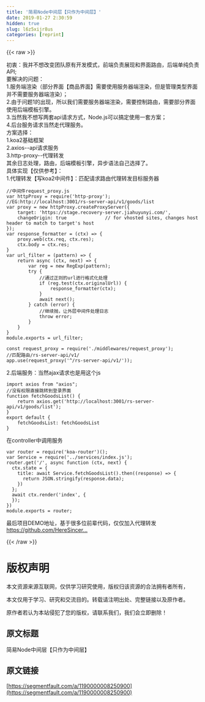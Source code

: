 ```yaml
---
title: '简易Node中间层【只作为中间层】' 
date: 2019-01-27 2:30:59
hidden: true
slug: l6z5xijr8us
categories: [reprint]
---
```


{{< raw >}}

                    
<p>初衷：我并不想改变团队原有开发模式，前端负责展现和界面路由，后端单纯负责API;<br>要解决的问题：<br>1.服务端渲染（部分界面【商品界面】需要使用服务器端渲染，但是管理类型界面并不需要服务器端渲染）；<br>2.由于问题1的出现，所以我们需要服务器端渲染，需要控制路由，需要部分界面使用后端模板引擎。<br>3.当然我不想写两套api请求方式，Node.js可以搞定使用一套方案；<br>4.后台服务请求当然走代理服务。<br>方案选择：<br>1.koa2基础框架<br>2.axios--api请求服务<br>3.http-proxy--代理转发<br>其余日志处理，路由，后端模板引擎，异步语法自己选择了。<br>具体实现【仅供参考】：<br>1.代理转发【写koa2中间件】：匹配请求路由代理转发目标服务器</p>
<div class="widget-codetool" style="display:none;">
      <div class="widget-codetool--inner">
      <span class="selectCode code-tool" data-toggle="tooltip" data-placement="top" title="" data-original-title="全选"></span>
      <span type="button" class="copyCode code-tool" data-toggle="tooltip" data-placement="top" data-clipboard-text="//中间件request_proxy.js
var httpProxy = require('http-proxy'); 
//EG:http://localhost:3001/rs-server-api/v1/goods/list
var proxy = new httpProxy.createProxyServer({
    target: 'https://stage.recovery-server.jiahuyunyi.com/',
    changeOrigin: true              // for vhosted sites, changes host header to match to target's host
});
var response_formatter = (ctx) => {
    proxy.web(ctx.req, ctx.res);
    ctx.body = ctx.res;
} 
var url_filter = (pattern) => {
    return async (ctx, next) => {
        var reg = new RegExp(pattern);
        try {
            //通过正则的url进行格式化处理
            if (reg.test(ctx.originalUrl)) {
                response_formatter(ctx);
            }
            await next();
        } catch (error) { 
            //继续抛，让外层中间件处理日志
            throw error;
        } 
    }
}
module.exports = url_filter;" title="" data-original-title="复制"></span>
      <span type="button" class="saveToNote code-tool" data-toggle="tooltip" data-placement="top" title="" data-original-title="放进笔记"></span>
      </div>
      </div><pre class="hljs javascript"><code><span class="hljs-comment">//中间件request_proxy.js</span>
<span class="hljs-keyword">var</span> httpProxy = <span class="hljs-built_in">require</span>(<span class="hljs-string">'http-proxy'</span>); 
<span class="hljs-comment">//EG:http://localhost:3001/rs-server-api/v1/goods/list</span>
<span class="hljs-keyword">var</span> proxy = <span class="hljs-keyword">new</span> httpProxy.createProxyServer({
    <span class="hljs-attr">target</span>: <span class="hljs-string">'https://stage.recovery-server.jiahuyunyi.com/'</span>,
    <span class="hljs-attr">changeOrigin</span>: <span class="hljs-literal">true</span>              <span class="hljs-comment">// for vhosted sites, changes host header to match to target's host</span>
});
<span class="hljs-keyword">var</span> response_formatter = <span class="hljs-function">(<span class="hljs-params">ctx</span>) =&gt;</span> {
    proxy.web(ctx.req, ctx.res);
    ctx.body = ctx.res;
} 
<span class="hljs-keyword">var</span> url_filter = <span class="hljs-function">(<span class="hljs-params">pattern</span>) =&gt;</span> {
    <span class="hljs-keyword">return</span> <span class="hljs-keyword">async</span> (ctx, next) =&gt; {
        <span class="hljs-keyword">var</span> reg = <span class="hljs-keyword">new</span> <span class="hljs-built_in">RegExp</span>(pattern);
        <span class="hljs-keyword">try</span> {
            <span class="hljs-comment">//通过正则的url进行格式化处理</span>
            <span class="hljs-keyword">if</span> (reg.test(ctx.originalUrl)) {
                response_formatter(ctx);
            }
            <span class="hljs-keyword">await</span> next();
        } <span class="hljs-keyword">catch</span> (error) { 
            <span class="hljs-comment">//继续抛，让外层中间件处理日志</span>
            <span class="hljs-keyword">throw</span> error;
        } 
    }
}
<span class="hljs-built_in">module</span>.exports = url_filter;</code></pre>
<div class="widget-codetool" style="display:none;">
      <div class="widget-codetool--inner">
      <span class="selectCode code-tool" data-toggle="tooltip" data-placement="top" title="" data-original-title="全选"></span>
      <span type="button" class="copyCode code-tool" data-toggle="tooltip" data-placement="top" data-clipboard-text="const request_proxy = require('./middlewares/request_proxy');
//匹配路由/rs-server-api/v1/
app.use(request_proxy('^/rs-server-api/v1/'));" title="" data-original-title="复制"></span>
      <span type="button" class="saveToNote code-tool" data-toggle="tooltip" data-placement="top" title="" data-original-title="放进笔记"></span>
      </div>
      </div><pre class="hljs php"><code class="app.js"><span class="hljs-keyword">const</span> request_proxy = <span class="hljs-keyword">require</span>(<span class="hljs-string">'./middlewares/request_proxy'</span>);
<span class="hljs-comment">//匹配路由/rs-server-api/v1/</span>
app.<span class="hljs-keyword">use</span>(request_proxy(<span class="hljs-string">'^/rs-server-api/v1/'</span>));</code></pre>
<p>2.后端服务：当然ajax请求也是用这个js</p>
<div class="widget-codetool" style="display:none;">
      <div class="widget-codetool--inner">
      <span class="selectCode code-tool" data-toggle="tooltip" data-placement="top" title="" data-original-title="全选"></span>
      <span type="button" class="copyCode code-tool" data-toggle="tooltip" data-placement="top" data-clipboard-text="import axios from &quot;axios&quot;;
//没有权限直接跳转到登录界面
function fetchGoodsList() {
    return axios.get('http://localhost:3001/rs-server-api/v1/goods/list');
}
export default {
    fetchGoodsList: fetchGoodsList
}" title="" data-original-title="复制"></span>
      <span type="button" class="saveToNote code-tool" data-toggle="tooltip" data-placement="top" title="" data-original-title="放进笔记"></span>
      </div>
      </div><pre class="hljs javascript"><code><span class="hljs-keyword">import</span> axios <span class="hljs-keyword">from</span> <span class="hljs-string">"axios"</span>;
<span class="hljs-comment">//没有权限直接跳转到登录界面</span>
<span class="hljs-function"><span class="hljs-keyword">function</span> <span class="hljs-title">fetchGoodsList</span>(<span class="hljs-params"></span>) </span>{
    <span class="hljs-keyword">return</span> axios.get(<span class="hljs-string">'http://localhost:3001/rs-server-api/v1/goods/list'</span>);
}
<span class="hljs-keyword">export</span> <span class="hljs-keyword">default</span> {
    <span class="hljs-attr">fetchGoodsList</span>: fetchGoodsList
}</code></pre>
<p>在controller中调用服务</p>
<div class="widget-codetool" style="display:none;">
      <div class="widget-codetool--inner">
      <span class="selectCode code-tool" data-toggle="tooltip" data-placement="top" title="" data-original-title="全选"></span>
      <span type="button" class="copyCode code-tool" data-toggle="tooltip" data-placement="top" data-clipboard-text="var router = require('koa-router')();
var Service = require('../services/index.js');
router.get('/', async function (ctx, next) {
  ctx.state = {
    title: await Service.fetchGoodsList().then((response) => {
      return JSON.stringify(response.data);
    })
  };
  await ctx.render('index', {
  });
})
module.exports = router;
" title="" data-original-title="复制"></span>
      <span type="button" class="saveToNote code-tool" data-toggle="tooltip" data-placement="top" title="" data-original-title="放进笔记"></span>
      </div>
      </div><pre class="hljs javascript"><code><span class="hljs-keyword">var</span> router = <span class="hljs-built_in">require</span>(<span class="hljs-string">'koa-router'</span>)();
<span class="hljs-keyword">var</span> Service = <span class="hljs-built_in">require</span>(<span class="hljs-string">'../services/index.js'</span>);
router.get(<span class="hljs-string">'/'</span>, <span class="hljs-keyword">async</span> <span class="hljs-function"><span class="hljs-keyword">function</span> (<span class="hljs-params">ctx, next</span>) </span>{
  ctx.state = {
    <span class="hljs-attr">title</span>: <span class="hljs-keyword">await</span> Service.fetchGoodsList().then(<span class="hljs-function">(<span class="hljs-params">response</span>) =&gt;</span> {
      <span class="hljs-keyword">return</span> <span class="hljs-built_in">JSON</span>.stringify(response.data);
    })
  };
  <span class="hljs-keyword">await</span> ctx.render(<span class="hljs-string">'index'</span>, {
  });
})
<span class="hljs-built_in">module</span>.exports = router;
</code></pre>
<p>最后项目DEMO地址，基于很多位前辈代码，仅仅加入代理转发<br><a href="https://github.com/HereSinceres/nodeMiddleWay" rel="nofollow noreferrer" target="_blank">https://github.com/HereSincer...</a></p>

                
{{< /raw >}}

# 版权声明
本文资源来源互联网，仅供学习研究使用，版权归该资源的合法拥有者所有，

本文仅用于学习、研究和交流目的。转载请注明出处、完整链接以及原作者。

原作者若认为本站侵犯了您的版权，请联系我们，我们会立即删除！

## 原文标题
简易Node中间层【只作为中间层】

## 原文链接
[https://segmentfault.com/a/1190000008250900](https://segmentfault.com/a/1190000008250900)

